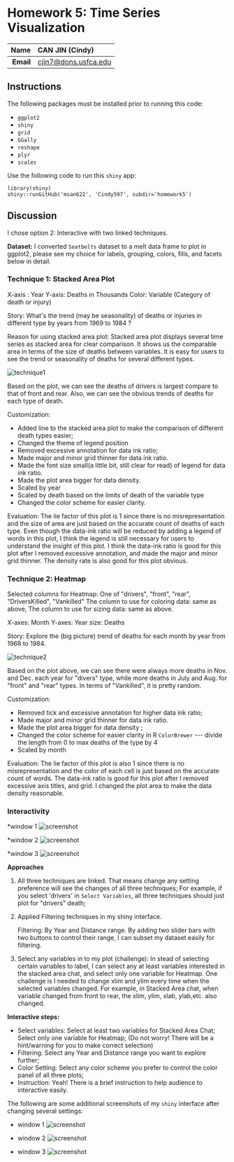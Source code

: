 Homework 5: Time Series Visualization
==============================

| **Name**  | CAN JIN (Cindy)  |
|----------:|:-------------|
| **Email** | cjin7@dons.usfca.edu |

## Instructions ##

The following packages must be installed prior to running this code:

- `ggplot2`
- `shiny`
- `grid`
- `GGally`
- `reshape`
- `plyr`
- `scales`


Use the following code to run this `shiny` app:

```
library(shiny)
shiny::runGitHub('msan622', 'Cindy597', subdir='homework5')
```

## Discussion ##

I chose option 2: Interactive with two linked techniques.

**Dataset:** I converted `Seatbelts` dataset to a melt data frame to plot in ggplot2, please see my choice for labels,
grouping, colors, fills, and facets below in detail.


### Technique 1: Stacked Area Plot ###

X-axis : Year
Y-axis: Deaths in Thousands
Color: Variable (Category of death or injury) 


Story: What's the trend (may be seasonality) of deaths or injuries in different type by years from 1969 to 1984 ?

Reason for using stacked area plot: Stacked area plot displays several time series as stacked area for clear comparison. 
It shows us the  comparable area in terms of the size of deaths between variables. It is easy for users to see the trend or seasonality of deaths
for several different types.

![technique1](technique1.png)

Based on the plot, we can see the deaths of drivers is largest compare to that of front and rear. Also, we can see the obvious trends of deaths
for each type of death.


Customization:

* Added line to the stacked area plot to make the comparison of different death types easier;
* Changed the theme of legend position
* Removed excessive annotation for data ink ratio;
* Made major and minor grid thinner for data ink ratio.
* Made the font size small(a little bit, still clear for read) of legend for data ink ratio.
* Made the plot area bigger for data density.
* Scaled by year 
* Scaled by death based on the limits of death of the variable type
* Changed the color scheme for easier clarity.

Evaluation: The lie factor of this plot is 1 since there is no misrepresentation and the size of area are just based on the 
accurate count of deaths of each type. Even though the data-ink ratio will be reduced by adding a legend of words in this plot, I think the legend
is still necessary for users to understand the insight of this plot. I think the data-ink ratio is good for this plot after I removed 
excessive annotation, and made the major and minor grid thinner. The density rate is also good for this plot obvious.




### Technique 2: Heatmap ###

Selected columns for Heatmap: One of "drivers", "front", "rear", "DriversKilled", "Vankilled"
The column to use for coloring data: same as above,
The column to use for sizing data: same as above.

X-axes: Month
Y-axes: Year
size: Deaths

Story: Explore the (big picture) trend of deaths for each month by year from 1968 to 1984.

![technique2](technique2.png)

Based on the plot above, we can see there were always more deaths in Nov. and Dec. each year for "divers" type, while 
more deaths in July and Aug. for "front" and "rear" types. In terms of "Vankilled", it is pretty random.


Customization: 

* Removed tick and excessive annotation for higher data ink ratio;
* Made major and minor grid thinner for data ink ratio.
* Made the plot area bigger for data density ;
* Changed the color scheme for easier clarity in R `ColorBrewer` --- divide the length from 0 to max deaths of the type by 4
* Scaled by month 

Evaluation:
The lie factor of this plot is also 1 since there is no misrepresentation and the color of each cell is just based on the 
accurate count of words. The data-ink ratio is good for this plot after I removed excessive axis titles, and grid. I changed 
the plot area to make the data density reasonable.




### Interactivity ###


*window 1
![screenshot](screenshot1.png)


*window 2
![screenshot](screenshot2.png)

*window 3
![screenshot](screenshot3.png)


**Approaches**
1. All three techniques are linked. That means change any setting preference will see the changes of all three techniques; 
   For example, if you select 'drivers' in `Select Variables`, all three techniques should just plot for "drivers" death;
   
2. Applied Filtering techniques in my shiny interface.
    
   Filtering: By Year and Distance range. By adding two slider bars with two buttons to control their range, I can subset my dataset
   easily for filtering.
 
 3. Select any variables in to my plot (challenge): In stead of selecting certain variables to label, 
    I can select any at least variables interested in the stacked area chat, and select only one variable for Heatmap.
    One challenge is I needed to change xlim and ylim every time when 
    the selected variables changed. For example, in Stacked Area chat, when variable changed from front to rear, 
    the xlim, ylim, xlab, ylab,etc. also changed.

 **Interactive steps:**  
  * Select variables: 
     Select at least two variables for Stacked Area Chat;
     Select only one variable for Heatmap;
     (Do not worry! There will be a hint/warning for you to make correct selection)
  * Filtering: Select any Year and Distance range you want to explore further;
  * Color Setting: Select any color scheme you prefer to control the color panel of all three plots;
  * Instruction: Yeah! There is a brief instruction to help audience to interactive easily.
  
The following are some additional screenshots of my `shiny` interface after changing several settings:

* window 1
 ![screenshot](screenshot4.png)
 
* window 2 
 ![screenshot](screenshot5.png)
 
* window 3
 ![screenshot](screenshot6.png)

